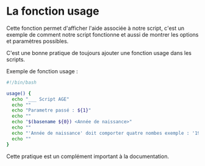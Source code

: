 # La fonction usage

Cette fonction permet d'afficher l'aide associée à notre script, c'est un exemple de comment notre script fonctionne et aussi de montrer les options et paramètres possibles.

C'est une bonne pratique de toujours ajouter une fonction usage dans les scripts.

Exemple de fonction usage :

```bash
#!/bin/bash

usage() {
  echo "___ Script AGE"
  echo ""
  echo "Parametre passé : ${1}"
  echo ""
  echo "$(basename ${0}) <Année de naissance>"
  echo ""
  echo "'Année de naissance' doit comporter quatre nombes exemple : '1988'" 
  echo ""
}
``` 

Cette pratique est un complément important à la documentation.